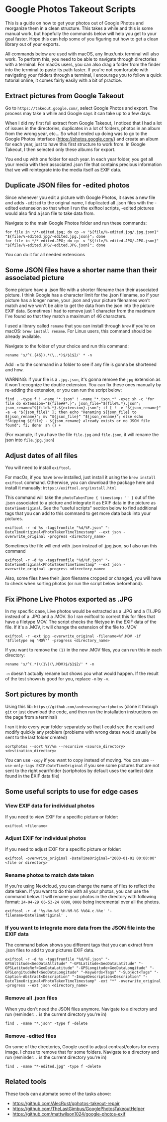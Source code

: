 # Google Photos Takeout Scripts
This is a guide on how to get your photos out of Google Photos and reorganize them in a clean structure. This takes a while and this is some manual work, but hopefully the commands below will help you get to your goal faster.
Hope this can help some of you figuring out how to get a clean library out of your exports.

All commands below are used with macOS, any linux/unix terminal will also work.
To perform this, you need to be able to navigate through directories with a terminal.
For macOs users, you can also drag a folder from the finder into the terminal to paste its path faster.
If you're not comfortable with navigating your folders through a terminal, I encourage you to follow a quick tutorial online, it comes fairly easily with a bit of practice.

## Extract pictures from Google Takeout
Go to `https://takeout.google.com/`, select Google Photos and export. The process may take a while and Google says it can take up to a few days.

When I did my first full extract from Google Takeout, I noticed that I had a lot of issues in the directories, duplicates in a lot of folders, photos in an album from the wrong year, etc... So what I ended up doing was to go to the Google Photos interface (https://photos.google.com/) and create an album for each year, just to have this first structure to work from. In Google Takeout, I then selected only these albums for export.

You end up with one folder for each year.
In each year folder, you get all your media with their associated .json file that contains precious information that we will reintegrate into the media itself as EXIF data.

## Duplicate JSON files for -edited photos
Since whenever you edit a picture with Google Photos, it saves a new file and adds `-edited` to the original name, I duplicated all .json files with the -edited extenseion so that when I run the exiftool scripts, -edited pictures would also find a json file to take data from.

Navigate to the main Google Photos folder and run these commands:
```
for file in */*-edited.jpg; do cp -v "${file/%-edited.jpg/.jpg.json}" "${file/%-edited.jpg/-edited.jpg.json}"; done
for file in */*-edited.JPG; do cp -v "${file/%-edited.JPG/.JPG.json}" "${file/%-edited.JPG/-edited.JPG.json}"; done
```
You can do it for all needed extensions

## Some JSON files have a shorter name than their associated picture
Some picture have a .json file with a shorter filename than their associated picture. I think Google has a character limit for the .json filename, so if your picture has a longer name, your .json and your picture filenames won't match and we won't be able to get the data from the json into the picture EXIF data. Sometimes I had to remove just 1 character from the maximum I've found so that they match a maximum of 46 characters.

I used a library called `rename` that you can install through `brew` if you're on macOS: `brew install rename`. For Linux users, this command should be already available.

Navigate to the folder of your choice and run this command:
```
rename 's/^(.{46}).*(\..*)$/$1$2/' * -n
```

Add `-n` to the command in a folder to see if any file is gonna be shortened and how.

WARNING: if your file is a `.jpg.json`, it's gonna remove the `jpg` extension as it won't recognize the double extension. You can fix these ones manually by re-adding the extension, or you can run the script below:

```
find . -type f ! -name "*.json" ! -name "*.json.*" -exec sh -c 'for file do extension="${file##*.}"; json_file="${file%.*}.json"; json_rename="${file%.*}.${extension}.json"; if [ ! -e "${json_rename}" -a -e "${json_file}" ]; then echo "Renaming ${json_file} to ${json_rename}"; mv "${json_file}" "${json_rename}"; else echo "Skipping ${file} - ${json_rename} already exists or no JSON file found"; fi; done' sh {} +
```

(For example, if you have the file `file.jpg` and `file.json`, it will rename the json into `file.jpg.json`)

## Adjust dates of all files
You will need to install `exiftool`.

For macOs, if you have `brew` installed, just install it using the `brew install exiftool` command.
Otherwise, you can download the package here and install it manually: `https://exiftool.org/install.html`

This command will take the `photoTakenTime { timestamp: '' }` out of the .json associated to a picture and integrate it as EXIF data in the picture as `DateTimeOriginal`. See the "useful scripts" section below to find additional tags that you can add to this command to get more data back into your pictures.
```
exiftool -r -d %s -tagsfromfile "%d/%F.json" "-DateTimeOriginal<PhotoTakenTimeTimestamp" --ext json -overwrite_original -progress <directory_name>
```
Sometimes the file will end with .json instead of .jpg.json, so I also ran this command
```
exiftool -r -d %s -tagsfromfile "%d/%f.json" "-DateTimeOriginal<PhotoTakenTimeTimestamp" --ext json -overwrite_original -progress <directory_name>
```
Also, some files have their .json filename cropped or changed, you will have to check when sorting photos (or run the script below beforehand).

## Fix iPhone Live Photos exported as .JPG
In my specific case, Live photos would be extracted as a .JPG and a (1).JPG instead of a .JPG and a .MOV.
So I ran exiftool to correct this for files that have a filetype MOV. The script checks the filetype in the EXIF data of the file. If it's a .MOV, it will change the extension of the file to .MOV
```
exiftool -r -ext jpg -overwrite_original -filename=%f.MOV -if '$filetype eq "MOV"' -progress <directory_name>
```
If you want to remove the `(1)` in the new .MOV files, you can run this in each directory:
```
rename 's/^(.*)\(1\)(\.MOV)$/$1$2/' * -n
```
`-n` doesn't actually rename but shows you what would happen. If the result of the test shown is good for you, replace `-n` by `-v`.

## Sort pictures by month
Using this lib: `https://github.com/andrewning/sortphotos` (clone it through `git` or just download the code, and then run the installation instructions on the page from a terminal)

I ran it into every year folder separately so that I could see the result and modify quickly any problem (problems with wrong dates would usually be sent to the last folder created)
```
sortphotos --sort %Y/%m --recursive <source_directory> <destination_directory>
```
You can use `-copy` if you want to copy instead of moving.
You can use `--use-only-tags EXIF:DateTimeOriginal` if you see some pictures that are not sent to the right year/folder (sortphotos by default uses the earliest date found in the EXIF data file)

## Some useful scripts to use for edge cases
### View EXIF data for individual photos
If you need to view EXIF for a specific picture or folder:
```
exiftool <filename>
```
### Adjust EXIF for individual photos
If you need to adjust EXIF for a specific picture or folder:
```
exiftool -overwrite_original -DateTimeOriginal="2000-01-01 00:00:00" <file or directory>
```
### Rename photos to match date taken
If you're using Nextcloud, you can change the name of files to reflect the date taken.
If you want to do this with all your photos, you can use the command below. It will rename your photos in the directory with following format: `24-04-29 06-53-24 0000`, `0000` being incremental over all the photos.
```
exiftool -r -d '%y-%m-%d %H-%M-%S %%04.c.%%e' '-filename<DateTimeOriginal' .
```
### If you want to integrate more data from the JSON file into the EXIF data
The command below shows you different tags that you can extract from .json files to add to your pictures EXIF data.
```
exiftool -r -d %s -tagsfromfile "%d/%F.json" "-GPSAltitude<GeoDataAltitude" "-GPSLatitude<GeoDataLatitude" "-GPSLatitudeRef<GeoDataLatitude" "-GPSLongitude<GeoDataLongitude" "-GPSLongitudeRef<GeoDataLongitude" "-Keywords<Tags" "-Subject<Tags" "-Caption-Abstract<Description" "-ImageDescription<Description" "-DateTimeOriginal<PhotoTakenTimeTimestamp" -ext "*" -overwrite_original -progress --ext json <directory_name>
```
### Remove all .json files
When you don't need the JSON files anymore.
Navigate to a directory and run (reminder: `.` is the current directory you're in)
```
find . -name "*.json" -type f -delete
```
### Remove -edited files
On some of the directories, Google used to adjust contrast/colors for every image. I chose to remove that for some folders.
Navigate to a directory and run (reminder: `.` is the current directory you're in)
```
find . -name "*-edited.jpg" -type f -delete
```

## Related tools

These tools can automate some of the tasks above:

- https://github.com/AlecRust/gphotos-takeout-repair
- https://github.com/TheLastGimbus/GooglePhotosTakeoutHelper
- https://github.com/mattwilson1024/google-photos-exif

